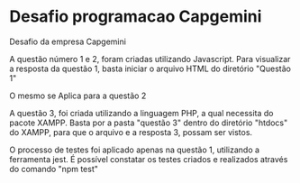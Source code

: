 # Desafio programacao Capgemini
 Desafio da empresa Capgemini

A questão número 1 e 2, foram criadas utilizando Javascript.
Para visualizar a resposta da questão 1, basta iniciar o arquivo HTML do diretório "Questão 1"

O mesmo se Aplica para a questão 2

A questão 3, foi criada utilizando a linguagem PHP, a qual necessita do pacote XAMPP. Basta por a pasta
"questão 3" dentro do diretório "htdocs" do XAMPP, para que o arquivo e a resposta 3, possam ser vistos.

O processo de testes foi aplicado apenas na questão 1, utilizando a ferramenta jest. É possível constatar os 
testes criados e realizados através do comando "npm test"
